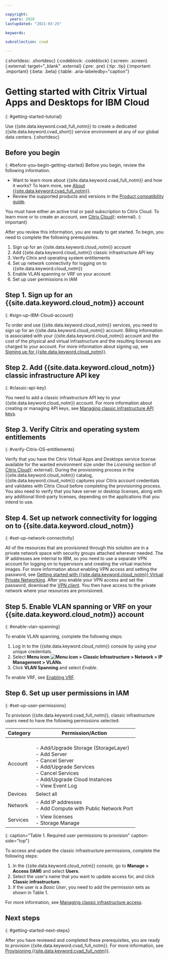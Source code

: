 ```yaml
---

copyright:
  years: 2020
lastupdated: "2021-03-25"

keywords:

subcollection: cvad

---
```


{:shortdesc: .shortdesc}
{:codeblock: .codeblock}
{:screen: .screen}
{:external: target="_blank" .external}
{:pre: .pre}
{:tip: .tip}
{:important: .important}
{:beta: .beta}
{:table: .aria-labeledby="caption"}

# Getting started with Citrix Virtual Apps and Desktops for IBM Cloud
{: #getting-started-tutorial}

Use {{site.data.keyword.cvad_full_notm}} to create a dedicated {{site.data.keyword.cvad_short}} service environment at any of our global data centers.
{:shortdesc}

## Before you begin
{: #before-you-begin-getting-started}
Before you begin, review the following information.

* Want to learn more about {{site.data.keyword.cvad_full_notm}} and how it works? To learn more, see [About {{site.data.keyword.cvad_full_notm}}](/docs/cvad?topic=cvad-about-citrix-virtual-apps-and-desktops). 
* Review the supported products and versions in the [Product compatibility guide](/docs/cvad?topic=cvad-product-compatibility-guide).

You must have either an active trial or paid subscription to Citrix Cloud. To learn more or to create an account, see [Citrix Cloud](https://onboarding.cloud.com/){: external}.
{: important}

After you review this information, you are ready to get started. To begin, you need to complete the following prerequisites.
1. Sign up for an {{site.data.keyword.cloud_notm}} account
2. Add {{site.data.keyword.cloud_notm}} classic infrastructure API key
3. Verify Citrix and operating system entitlements
4. Set up network connectivity for logging on to {{site.data.keyword.cloud_notm}}
5. Enable VLAN spanning or VRF on your account
6. Set up user permissions in IAM

## Step 1. Sign up for an {{site.data.keyword.cloud_notm}} account
{: #sign-up-IBM-Cloud-account}

To order and use {{site.data.keyword.cloud_notm}} services, you need to sign up for an {{site.data.keyword.cloud_notm}} account. Billing information is associated with your {{site.data.keyword.cloud_notm}} account and the cost of the physical and virtual infrastructure and the resulting licenses are charged to your account. For more information about signing up, see [Signing up for {{site.data.keyword.cloud_notm}}](/docs/account?topic=account-account-getting-started#signup).

## Step 2. Add {{site.data.keyword.cloud_notm}} classic infrastructure API key
{: #classic-api-key}

You need to add a classic infrastructure API key to your {{site.data.keyword.cloud_notm}} account. For more information about creating or managing API keys, see [Managing classic infrastructure API keys](/docs/account?topic=account-classic_keys).

## Step 3. Verify Citrix and operating system entitlements
{: #verify-Citrix-OS-entitlements}

Verify that you have the Citrix Virtual Apps and Desktops service license available for the wanted environment size under the _Licensing_ section of [Citrix Cloud](http://citrix.cloud.com){: external}. During the provisioning process in the {{site.data.keyword.cloud_notm}} catalog, {{site.data.keyword.cloud_notm}} captures your Citrix account credentials and validates with Citrix Cloud before completing the provisioning process. You also need to verify that you have server or desktop licenses, along with any additional third-party licenses, depending on the applications that you intend to use.

## Step 4. Set up network connectivity for logging on to {{site.data.keyword.cloud_notm}}
{: #set-up-network-connectivity}

All of the resources that are provisioned through this solution are in a private network space with security groups attached wherever needed. The IP addresses are internal to IBM, so you need to use a separate VPN account for logging on to hypervisors and creating the virtual machine images. For more information about enabling VPN access and setting the password, see [Getting started with {{site.data.keyword.cloud_notm}} Virtual Private Networking](/docs/iaas-vpn?topic=iaas-vpn-getting-started). After you enable your VPN access and set the password, download the [VPN client](/docs/iaas-vpn?topic=iaas-vpn-standalone-vpn-clients). You then have access to the private network where your resources are provisioned.

## Step 5. Enable VLAN spanning or VRF on your {{site.data.keyword.cloud_notm}} account
{: #enable-vlan-spanning}

To enable VLAN spanning, complete the following steps:
1. Log in to the {{site.data.keyword.cloud_notm}} console by using your unique credentials. 
2. Select **Menu icon ![Menu icon](../../icons/icon_hamburger.svg) > Classic Infrastructure > Network > IP Management > VLANs**. 
3. Click **VLAN Spanning** and select _Enable_. 

To enable VRF, see [Enabling VRF](/docs/account?topic=account-vrf-service-endpoint#vrf). 

## Step 6. Set up user permissions in IAM
{: #set-up-user-permissions}

To provision {{site.data.keyword.cvad_full_notm}}, classic infrastructure users need to have the following permissions selected: 

| Category | Permission/Action |
| -------- | ---------- |
| Account | <br>- Add/Upgrade Storage (StorageLayer) <br>- Add Server <br>- Cancel Server <br>- Add/Upgrade Services <br>- Cancel Services <br>- Add/Upgrade Cloud Instances <br>- View Event Log |
| Devices | Select all |
| Network | - Add IP addresses <br>- Add Compute with Public Network Port|
| Services |- View licenses <br>- Storage Manage |
{: caption="Table 1. Required user permissions to provision" caption-side="top"}

To access and update the classic infrastructure permissions, complete the following steps:

1. In the {{site.data.keyword.cloud_notm}} console, go to **Manage > Access (IAM)** and select **Users**. 
2. Select the user's name that you want to update access for, and click **Classic infrastructure**. 
3. If the user is a _Basic User_, you need to add the permission sets as shown in Table 1. 

For more information, see [Managing classic infrastructure access](/docs/account?topic=account-mngclassicinfra).

## Next steps
{: #getting-started-next-steps}

After you have reviewed and completed these prerequisites, you are ready to provision {{site.data.keyword.cvad_full_notm}}. For more information, see [Provisioning {{site.data.keyword.cvad_full_notm}}](/docs/cvad?topic=cvad-provisioning-cvad).
